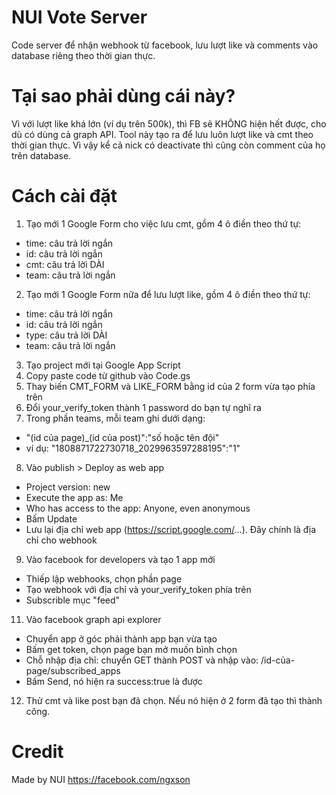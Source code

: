 # NUI Vote Server

Code server để nhận webhook từ facebook, lưu lượt like và comments vào database riêng theo thời gian thực.

# Tại sao phải dùng cái này?

Vì với lượt like khá lớn (ví dụ trên 500k), thì FB sẽ KHÔNG hiện hết được, cho dù có dùng cả graph API. Tool này tạo ra để lưu luôn lượt like và cmt theo thời gian thực. Vì vậy kể cả nick có deactivate thì cũng còn comment của họ trên database.

# Cách cài đặt

1. Tạo mới 1 Google Form cho việc lưu cmt, gồm 4 ô điền theo thứ tự:
- time: câu trả lời ngắn
- id: câu trả lời ngắn
- cmt: câu trả lời DÀI
- team: câu trả lời ngắn
2. Tạo mới 1 Google Form nữa để lưu lượt like, gồm 4 ô điền theo thứ tự:
- time: câu trả lời ngắn
- id: câu trả lời ngắn
- type: câu trả lời DÀI
- team: câu trả lời ngắn
3. Tạo project mới tại Google App Script
4. Copy paste code từ github vào Code.gs
5. Thay biến CMT_FORM và LIKE_FORM bằng id của 2 form vừa tạo phía trên
6. Đổi your_verify_token thành 1 password do bạn tự nghĩ ra
7. Trong phần teams, mỗi team ghi dưới dạng:
- "(id của page)_(id của post)":"số hoặc tên đội"
- ví dụ: "1808871722730718_2029963597288195":"1"
8. Vào publish > Deploy as web app
- Project version: new
- Execute the app as: Me
- Who has access to the app: Anyone, even anonymous
- Bấm Update
- Lưu lại địa chỉ web app (https://script.google.com/...). Đây chính là địa chỉ cho webhook
9. Vào facebook for developers và tạo 1 app mới
- Thiếp lập webhooks, chọn phần page
- Tạo webhook với địa chỉ và your_verify_token phía trên
- Subscrible mục "feed"
11. Vào facebook graph api explorer
- Chuyển app ở góc phải thành app bạn vừa tạo
- Bấm get token, chọn page bạn mở muốn bình chọn
- Chỗ nhập địa chỉ: chuyển GET thành POST và nhập vào: /id-của-page/subscribed_apps
- Bấm Send, nó hiện ra success:true là được
12. Thử cmt và like post bạn đã chọn. Nếu nó hiện ở 2 form đã tạo thì thành công.

# Credit

Made by NUI
https://facebook.com/ngxson
